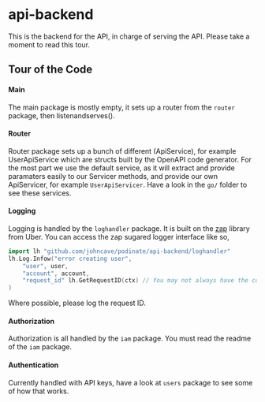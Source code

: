 # api-backend
This is the backend for the API, in charge of serving the API. Please take a moment to read this tour. 

## Tour of the Code
#### Main
The main package is mostly empty, it sets up a router from the `router` package, then listenandserves(). 
#### Router 
Router package sets up a bunch of different (ApiService), for example UserApiService which are structs built by the OpenAPI code generator. For the most part we use the default service, as it will extract and provide paramaters easily to our Servicer methods, and provide our own ApiServicer, for example `UserApiServicer`. Have a look in the `go/` folder to see these services.
#### Logging 
Logging is handled by the `loghandler` package. It is built on the [zap](https://github.com/uber-go/zap) library from Uber. You can access the zap sugared logger interface like so,
```go
import lh "github.com/johncave/podinate/api-backend/loghandler"
lh.Log.Infow("error creating user", 
    "user", user, 
    "account", account, 
    "request_id" lh.GetRequestID(ctx) // You may not always have the context
)
```
Where possible, please log the request ID. 
#### Authorization
Authorization is all handled by the `iam` package. You must read the readme of the `iam` package. 
#### Authentication
Currently handled with API keys, have a look at `users` package to see some of how that works. 
